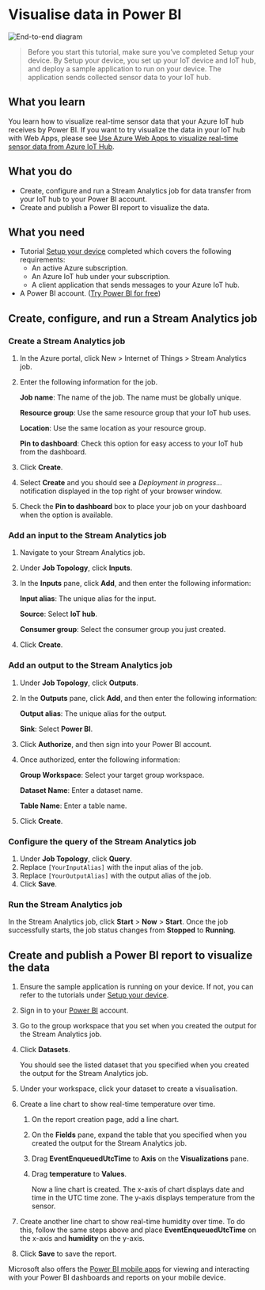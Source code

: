 # Visualise data in Power BI

![End-to-end diagram](https://docs.microsoft.com/en-us/azure/iot-hub/media/iot-hub-get-started-e2e-diagram/4.png)

> Before you start this tutorial, make sure you’ve completed Setup your device. By Setup your device, you set up your IoT device and IoT hub, and deploy a sample application to run on your device. The application sends collected sensor data to your IoT hub.

## What you learn <a href="#what-you-learn" id="what-you-learn"></a>

You learn how to visualize real-time sensor data that your Azure IoT hub receives by Power BI. If you want to try visualize the data in your IoT hub with Web Apps, please see [Use Azure Web Apps to visualize real-time sensor data from Azure IoT Hub](https://docs.microsoft.com/en-us/azure/iot-hub/iot-hub-live-data-visualization-in-web-apps).

## What you do <a href="#what-you-do" id="what-you-do"></a>

* Create, configure and run a Stream Analytics job for data transfer from your IoT hub to your Power BI account.
* Create and publish a Power BI report to visualize the data.

## What you need <a href="#what-you-need" id="what-you-need"></a>

* Tutorial [Setup your device](https://adnan-elahi.gitbook.io/ee5122/send-telemetry-data-using-raspberry-pi-device) completed which covers the following requirements:
  * An active Azure subscription.
  * An Azure IoT hub under your subscription.
  * A client application that sends messages to your Azure IoT hub.
* A Power BI account. ([Try Power BI for free](https://powerbi.microsoft.com/))

## Create, configure, and run a Stream Analytics job <a href="#create-configure-and-run-a-stream-analytics-job" id="create-configure-and-run-a-stream-analytics-job"></a>

### Create a Stream Analytics job <a href="#create-a-stream-analytics-job" id="create-a-stream-analytics-job"></a>

1. In the Azure portal, click New > Internet of Things > Stream Analytics job.
2.  Enter the following information for the job.

    **Job name**: The name of the job. The name must be globally unique.

    **Resource group**: Use the same resource group that your IoT hub uses.

    **Location**: Use the same location as your resource group.

    **Pin to dashboard**: Check this option for easy access to your IoT hub from the dashboard.
3. Click **Create**.
4. Select **Create** and you should see a _Deployment in progress..._ notification displayed in the top right of your browser window.
5. Check the **Pin to dashboard** box to place your job on your dashboard when the option is available.

### Add an input to the Stream Analytics job <a href="#add-an-input-to-the-stream-analytics-job" id="add-an-input-to-the-stream-analytics-job"></a>

1. Navigate to your Stream Analytics job.
2. Under **Job Topology**, click **Inputs**.
3.  In the **Inputs** pane, click **Add**, and then enter the following information:

    **Input alias**: The unique alias for the input.

    **Source**: Select **IoT hub**.

    **Consumer group**: Select the consumer group you just created.
4. Click **Create**.

### Add an output to the Stream Analytics job <a href="#add-an-output-to-the-stream-analytics-job" id="add-an-output-to-the-stream-analytics-job"></a>

1. Under **Job Topology**, click **Outputs**.
2.  In the **Outputs** pane, click **Add**, and then enter the following information:

    **Output alias**: The unique alias for the output.

    **Sink**: Select **Power BI**.
3. Click **Authorize**, and then sign into your Power BI account.
4.  Once authorized, enter the following information:

    **Group Workspace**: Select your target group workspace.

    **Dataset Name**: Enter a dataset name.

    **Table Name**: Enter a table name.
5. Click **Create**.

### Configure the query of the Stream Analytics job <a href="#configure-the-query-of-the-stream-analytics-job" id="configure-the-query-of-the-stream-analytics-job"></a>

1. Under **Job Topology**, click **Query**.
2. Replace `[YourInputAlias]` with the input alias of the job.
3. Replace `[YourOutputAlias]` with the output alias of the job.
4. Click **Save**.

### Run the Stream Analytics job <a href="#run-the-stream-analytics-job" id="run-the-stream-analytics-job"></a>

In the Stream Analytics job, click **Start** > **Now** > **Start**. Once the job successfully starts, the job status changes from **Stopped** to **Running**.

## Create and publish a Power BI report to visualize the data <a href="#create-and-publish-a-power-bi-report-to-visualize-the-data" id="create-and-publish-a-power-bi-report-to-visualize-the-data"></a>

1. Ensure the sample application is running on your device. If not, you can refer to the tutorials under [Setup your device](https://adnan-elahi.gitbook.io/ee5122/send-telemetry-data-using-raspberry-pi-device).
2. Sign in to your [Power BI](https://powerbi.microsoft.com/en-us/) account.
3. Go to the group workspace that you set when you created the output for the Stream Analytics job.
4.  Click **Datasets**.

    You should see the listed dataset that you specified when you created the output for the Stream Analytics job.
5. Under your workspace, click your dataset to create a visualisation.
6. Create a line chart to show real-time temperature over time.
   1. On the report creation page, add a line chart.
   2. On the **Fields** pane, expand the table that you specified when you created the output for the Stream Analytics job.
   3. Drag **EventEnqueuedUtcTime** to **Axis** on the **Visualizations** pane.
   4.  Drag **temperature** to **Values**.

       Now a line chart is created. The x-axis of chart displays date and time in the UTC time zone. The y-axis displays temperature from the sensor.
7.  Create another line chart to show real-time humidity over time. To do this, follow the same steps above and place **EventEnqueuedUtcTime** on the x-axis and **humidity** on the y-axis.


8. Click **Save** to save the report.

Microsoft also offers the [Power BI mobile apps](https://powerbi.microsoft.com/en-us/documentation/powerbi-power-bi-apps-for-mobile-devices/) for viewing and interacting with your Power BI dashboards and reports on your mobile device.
